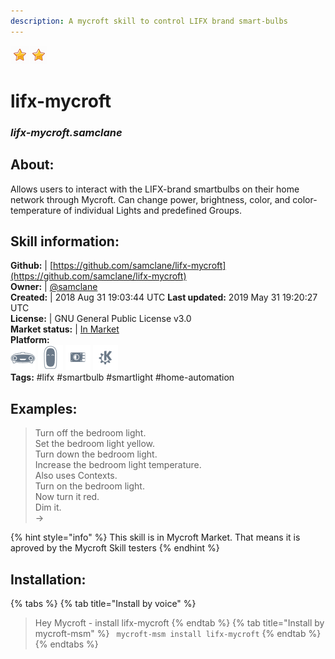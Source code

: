```yaml
---  
description: A mycroft skill to control LIFX brand smart-bulbs  
---  
```

![](../.gitbook/assets/star.png)![](../.gitbook/assets/star.png)  
# lifx-mycroft  
### _lifx-mycroft.samclane_  
## About:  
Allows users to interact with the LIFX-brand smartbulbs on their home network through Mycroft. Can change power, brightness, color, and color-temperature of individual Lights and predefined Groups.

## Skill information:  
**Github:** | [https://github.com/samclane/lifx-mycroft](https://github.com/samclane/lifx-mycroft)  
**Owner:** | [@samclane](https://github.com/samclane)  
**Created:** | 2018 Aug 31 19:03:44 UTC  **Last updated:** 2019 May 31 19:20:27 UTC  
**License:** | GNU General Public License v3.0  
**Market status:** | [In Market](https://market.mycroft.ai/skill/lifx-mycroft)  
**Platform:**  
 ![](../.gitbook/assets/mark-1-icon.png)  ![](../.gitbook/assets/mark-2-icon.png)  ![](../.gitbook/assets/picroft-icon.png)  ![](../.gitbook/assets/kde.png)   
**Tags:** \#lifx \#smartbulb \#smartlight \#home-automation   
## Examples:  
> Turn off the bedroom light.  
> Set the bedroom light yellow.  
> Turn down the bedroom light.  
> Increase the bedroom light temperature.  
> Also uses Contexts.  
> Turn on the bedroom light.  
> Now turn it red.  
> Dim it.  
> ->  
  
{% hint style="info" %}
This skill is in Mycroft Market. That means it is aproved by the Mycroft Skill testers
{% endhint %}
    
## Installation:  
{% tabs %}
{% tab title="Install by voice" %}
> Hey Mycroft - install lifx-mycroft
{% endtab %}
  {% tab title="Install by mycroft-msm" %}
``` mycroft-msm install lifx-mycroft```
{% endtab %}
  {% endtabs %}
  